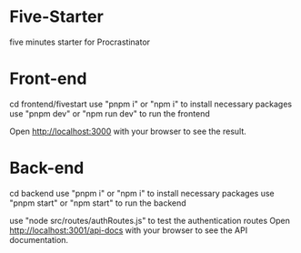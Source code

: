 # Five-Starter

five minutes starter for Procrastinator

# Front-end

cd frontend/fivestart
use "pnpm i" or "npm i" to install necessary packages
use "pnpm dev" or "npm run dev" to run the frontend

Open [http://localhost:3000](http://localhost:3000) with your browser to see the result.

# Back-end

cd backend
use "pnpm i" or "npm i" to install necessary packages
use "pnpm start" or "npm start" to run the backend

use "node src/routes/authRoutes.js" to test the authentication routes
Open [http://localhost:3001/api-docs](http://localhost:3001/api-docs) with your browser to see the API documentation.
